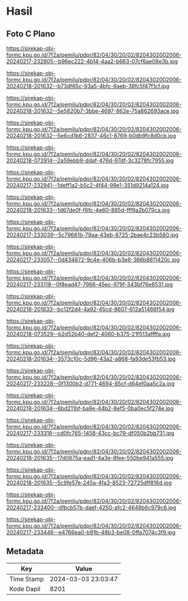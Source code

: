 # Hasil

## Foto C Plano

https://sirekap-obj-formc.kpu.go.id/7f2a/pemilu/pdpr/82/04/30/20/02/8204302002006-20240217-232805--b96ec222-4b14-4aa2-b663-07cf6ae08e3b.jpg

https://sirekap-obj-formc.kpu.go.id/7f2a/pemilu/pdpr/82/04/30/20/02/8204302002006-20240218-201632--b73df65c-93a5-4bfc-9aeb-38fc5f47f1cf.jpg

https://sirekap-obj-formc.kpu.go.id/7f2a/pemilu/pdpr/82/04/30/20/02/8204302002006-20240218-201632--5e5820b7-3bbe-4697-862e-75a862693ace.jpg

https://sirekap-obj-formc.kpu.go.id/7f2a/pemilu/pdpr/82/04/30/20/02/8204302002006-20240218-201632--5e6cd1b6-2837-46c1-8769-b0db9fc8d0cb.jpg

https://sirekap-obj-formc.kpu.go.id/7f2a/pemilu/pdpr/82/04/30/20/02/8204302002006-20240218-072914--2a59ebb9-ddaf-476d-97df-3c3278fc7955.jpg

https://sirekap-obj-formc.kpu.go.id/7f2a/pemilu/pdpr/82/04/30/20/02/8204302002006-20240217-232941--1deff1a2-b5c2-4f44-99e1-351d9214a124.jpg

https://sirekap-obj-formc.kpu.go.id/7f2a/pemilu/pdpr/82/04/30/20/02/8204302002006-20240218-201633--1d67de0f-f6fc-4e60-885d-fff9a2b079ca.jpg

https://sirekap-obj-formc.kpu.go.id/7f2a/pemilu/pdpr/82/04/30/20/02/8204302002006-20240217-233039--5c79661b-79aa-43eb-8725-2bae4c23b580.jpg

https://sirekap-obj-formc.kpu.go.id/7f2a/pemilu/pdpr/82/04/30/20/02/8204302002006-20240217-233057--0d434872-9c4e-406b-b3e8-366b8611420c.jpg

https://sirekap-obj-formc.kpu.go.id/7f2a/pemilu/pdpr/82/04/30/20/02/8204302002006-20240217-233118--0f8ead47-7966-45ec-979f-343bf76e8531.jpg

https://sirekap-obj-formc.kpu.go.id/7f2a/pemilu/pdpr/82/04/30/20/02/8204302002006-20240218-201633--bc12f2d4-4a92-45cd-8607-612a51466f54.jpg

https://sirekap-obj-formc.kpu.go.id/7f2a/pemilu/pdpr/82/04/30/20/02/8204302002006-20240218-073529--b2d52b40-def2-4060-b375-21f513affffa.jpg

https://sirekap-obj-formc.kpu.go.id/7f2a/pemilu/pdpr/82/04/30/20/02/8204302002006-20240218-201634--3573c10c-5d96-43a2-a868-fa93de53fb53.jpg

https://sirekap-obj-formc.kpu.go.id/7f2a/pemilu/pdpr/82/04/30/20/02/8204302002006-20240217-233228--0f1300b2-d771-4694-85cf-d64ef0aa5c2a.jpg

https://sirekap-obj-formc.kpu.go.id/7f2a/pemilu/pdpr/82/04/30/20/02/8204302002006-20240218-201634--6bd211bf-ba9e-44b2-8ef5-0ba0ec5f274e.jpg

https://sirekap-obj-formc.kpu.go.id/7f2a/pemilu/pdpr/82/04/30/20/02/8204302002006-20240217-233318--cd0fc765-1458-43cc-bc79-df050b2bb731.jpg

https://sirekap-obj-formc.kpu.go.id/7f2a/pemilu/pdpr/82/04/30/20/02/8204302002006-20240218-201635--17d0875a-ead1-4a3e-8fee-550be941a555.jpg

https://sirekap-obj-formc.kpu.go.id/7f2a/pemilu/pdpr/82/04/30/20/02/8204302002006-20240218-201635--5c9fe57e-245a-4fa3-8523-72725dff816d.jpg

https://sirekap-obj-formc.kpu.go.id/7f2a/pemilu/pdpr/82/04/30/20/02/8204302002006-20240217-233400--dfbcb57b-daef-4250-afc2-4648b6c979c6.jpg

https://sirekap-obj-formc.kpu.go.id/7f2a/pemilu/pdpr/82/04/30/20/02/8204302002006-20240217-233446--e4766ea0-b91b-48b3-be08-0ffa7074c3f9.jpg


## Metadata

| Key        | Value               |
| ---------- | ------------------- |
| Time Stamp | 2024-03-03 23:03:47 |
| Kode Dapil | 8201                |



